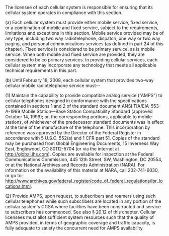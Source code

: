 The licensee of each cellular system is responsible for ensuring that its cellular system operates in compliance with this section.

(a) Each cellular system must provide either mobile service, fixed service, or a combination of mobile and fixed service, subject to the requirements, limitations and exceptions in this section. Mobile service provided may be of any type, including two way radiotelephone, dispatch, one way or two way paging, and personal communications services (as defined in part 24 of this chapter). Fixed service is considered to be primary service, as is mobile service. When both mobile and fixed service are provided, they are considered to be co primary services. In providing cellular services, each cellular system may incorporate any technology that meets all applicable technical requirements in this part.

(b) Until February 18, 2008, each cellular system that provides two-way cellular mobile radiotelephone service must—

(1) Maintain the capability to provide compatible analog service (“AMPS”) to cellular telephones designed in conformance with the specifications contained in sections 1 and 2 of the standard document ANSI TIA/EIA-553-A-1999 Mobile Station—Base Station Compatibility Standard (approved October 14, 1999); or, the corresponding portions, applicable to mobile stations, of whichever of the predecessor standard documents was in effect at the time of the manufacture of the telephone. This incorporation by reference was approved by the Director of the Federal Register in accordance with 5 U.S.C. 552(a) and 1 CFR part 51. Copies of the standard may be purchased from Global Engineering Documents, 15 Inverness Way East, Englewood, CO 80112-5704 (or via the internet at http://global.ihs.com). Copies are available for inspection at the Federal Communications Commission, 445 12th Street, SW, Washington, DC 20554, or at the National Archives and Records Administration (NARA). For information on the availability of this material at NARA, call 202-741-6030, or go to: http://www.archives.gov/federal_register/code_of_federal_regulations/ibr_locations.html.
              

(2) Provide AMPS, upon request, to subscribers and roamers using such cellular telephones while such subscribers are located in any portion of the cellular system's CGSA where facilities have been constructed and service to subscribers has commenced. See also § 20.12 of this chapter. Cellular licensees must allot sufficient system resources such that the quality of AMPS provided, in terms of geographic coverage and traffic capacity, is fully adequate to satisfy the concurrent need for AMPS availability.

